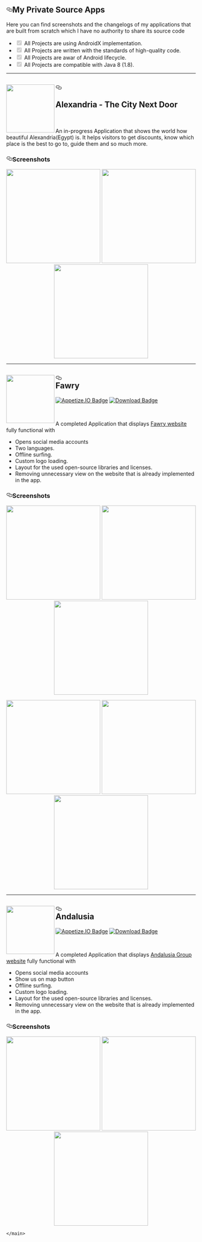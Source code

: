   <div class="Box-body">
        <article class="markdown-body entry-content p-5" itemprop="text"><h1><a id="user-content-my-private-source-apps" class="anchor" aria-hidden="true" href="#my-private-source-apps"><svg class="octicon octicon-link" viewBox="0 0 16 16" version="1.1" width="16" height="16" aria-hidden="true"><path fill-rule="evenodd" d="M4 9h1v1H4c-1.5 0-3-1.69-3-3.5S2.55 3 4 3h4c1.45 0 3 1.69 3 3.5 0 1.41-.91 2.72-2 3.25V8.59c.58-.45 1-1.27 1-2.09C10 5.22 8.98 4 8 4H4c-.98 0-2 1.22-2 2.5S3 9 4 9zm9-3h-1v1h1c1 0 2 1.22 2 2.5S13.98 12 13 12H9c-.98 0-2-1.22-2-2.5 0-.83.42-1.64 1-2.09V6.25c-1.09.53-2 1.84-2 3.25C6 11.31 7.55 13 9 13h4c1.45 0 3-1.69 3-3.5S14.5 6 13 6z"></path></svg></a>My Private Source Apps</h1>
          
<p>Here you can find screenshots and the changelogs of my applications that are built from scratch which I have no authority to share its source code</p>
<ul class="contains-task-list">
<li class="task-list-item"><input type="checkbox" id="" disabled="" class="task-list-item-checkbox" checked="">  All Projects are using AndroidX implementation.</li>
<li class="task-list-item"><input type="checkbox" id="" disabled="" class="task-list-item-checkbox" checked="">  All Projects are written with the standards of high-quality code.</li>
<li class="task-list-item"><input type="checkbox" id="" disabled="" class="task-list-item-checkbox" checked="">  All Projects are awar of Android lifecycle.</li>
<li class="task-list-item"><input type="checkbox" id="" disabled="" class="task-list-item-checkbox" checked="">  All Projects are compatible with Java 8 (1.8).</li>
</ul>

<hr>
<h2><a id="user-content-----alexandria---the-city-next-door-" class="anchor" aria-hidden="true" href="#----alexandria---the-city-next-door-"><svg class="octicon octicon-link" viewBox="0 0 16 16" version="1.1" width="16" height="16" aria-hidden="true"><path fill-rule="evenodd" d="M4 9h1v1H4c-1.5 0-3-1.69-3-3.5S2.55 3 4 3h4c1.45 0 3 1.69 3 3.5 0 1.41-.91 2.72-2 3.25V8.59c.58-.45 1-1.27 1-2.09C10 5.22 8.98 4 8 4H4c-.98 0-2 1.22-2 2.5S3 9 4 9zm9-3h-1v1h1c1 0 2 1.22 2 2.5S13.98 12 13 12H9c-.98 0-2-1.22-2-2.5 0-.83.42-1.64 1-2.09V6.25c-1.09.53-2 1.84-2 3.25C6 11.31 7.55 13 9 13h4c1.45 0 3-1.69 3-3.5S14.5 6 13 6z"></path></svg></a> <a target="_blank" rel="noopener noreferrer" href="/DasserBasyouni/MyPrivateSourceApps/blob/master/Icons/Alex.png"><img align="left" src="/DasserBasyouni/MyPrivateSourceApps/raw/master/Icons/Alex.png" width="128" height="128" style="max-width:100%;"></a> 
  <br><br>Alexandria - The City Next Door </h2>
<br>
<p>An in-progress Application that shows the world how beautiful Alexandria(Egypt) is. It helps visitors to get discounts, know which place is the best to go to, guide them and so much more.</p>
<h3><a id="user-content-screenshots" class="anchor" aria-hidden="true" href="#screenshots"><svg class="octicon octicon-link" viewBox="0 0 16 16" version="1.1" width="16" height="16" aria-hidden="true"><path fill-rule="evenodd" d="M4 9h1v1H4c-1.5 0-3-1.69-3-3.5S2.55 3 4 3h4c1.45 0 3 1.69 3 3.5 0 1.41-.91 2.72-2 3.25V8.59c.58-.45 1-1.27 1-2.09C10 5.22 8.98 4 8 4H4c-.98 0-2 1.22-2 2.5S3 9 4 9zm9-3h-1v1h1c1 0 2 1.22 2 2.5S13.98 12 13 12H9c-.98 0-2-1.22-2-2.5 0-.83.42-1.64 1-2.09V6.25c-1.09.53-2 1.84-2 3.25C6 11.31 7.55 13 9 13h4c1.45 0 3-1.69 3-3.5S14.5 6 13 6z"></path></svg></a>Screenshots</h3>
<p align="center"> <a target="_blank" rel="noopener noreferrer" href="/Ahabdelhak/HoroscopeApp/blob/master/screenshot1.png"><img src="/Ahabdelhak/HoroscopeApp/blob/master/screenshot1.png" width="250" style="max-width:100%;"></a> <a target="_blank" rel="noopener noreferrer" href="/DasserBasyouni/MyPrivateSourceApps/blob/master/screenshots/AlexScreenshot2.png"><img src="/DasserBasyouni/MyPrivateSourceApps/raw/master/screenshots/AlexScreenshot2.png" width="250" style="max-width:100%;"></a> <a target="_blank" rel="noopener noreferrer" href="/DasserBasyouni/MyPrivateSourceApps/blob/master/screenshots/AlexScreenshot3.png"><img src="/DasserBasyouni/MyPrivateSourceApps/raw/master/screenshots/AlexScreenshot3.png" width="250" style="max-width:100%;"></a> </p>
<hr>
<h2><a id="user-content-----fawry" class="anchor" aria-hidden="true" href="#----fawry"><svg class="octicon octicon-link" viewBox="0 0 16 16" version="1.1" width="16" height="16" aria-hidden="true"><path fill-rule="evenodd" d="M4 9h1v1H4c-1.5 0-3-1.69-3-3.5S2.55 3 4 3h4c1.45 0 3 1.69 3 3.5 0 1.41-.91 2.72-2 3.25V8.59c.58-.45 1-1.27 1-2.09C10 5.22 8.98 4 8 4H4c-.98 0-2 1.22-2 2.5S3 9 4 9zm9-3h-1v1h1c1 0 2 1.22 2 2.5S13.98 12 13 12H9c-.98 0-2-1.22-2-2.5 0-.83.42-1.64 1-2.09V6.25c-1.09.53-2 1.84-2 3.25C6 11.31 7.55 13 9 13h4c1.45 0 3-1.69 3-3.5S14.5 6 13 6z"></path></svg></a> <a target="_blank" rel="noopener noreferrer" href="/DasserBasyouni/MyPrivateSourceApps/blob/master/Icons/Fawry.png"><img align="left" src="/DasserBasyouni/MyPrivateSourceApps/raw/master/Icons/Fawry.png" width="128" height="128" style="max-width:100%;"></a> 
  <br>Fawry</h2>
<p><a href="https://appetize.io/embed/ne6brq77jxmqt5cc593uwn75pc" rel="nofollow"><img src="https://camo.githubusercontent.com/1e1695f50cf53e894d25bf5c15fc24b977e1b4b7/687474703a2f2f74696e792e63632f713863613879" alt="Appetize.IO Badge" data-canonical-src="http://tiny.cc/q8ca8y" style="max-width:100%;"></a>
<a href="https://github.com/DasserBasyouni/MyPrivateSourceApps/releases/download/v1.0/Fawry.apk"><img src="https://camo.githubusercontent.com/e9e5af2bfeb9bfc9be6892036684ab3f07bb0f39/68747470733a2f2f696d672e736869656c64732e696f2f62616467652f446f776e6c6f61642d41706b2d6f72616e67652e737667" alt="Download Badge" data-canonical-src="https://img.shields.io/badge/Download-Apk-orange.svg" style="max-width:100%;"></a></p>
<br>
<p>A completed Application that displays <a href="https://fawry.com/" rel="nofollow">Fawry website</a> fully functional with</p>
<ul>
<li>Opens social media accounts</li>
<li>Two languages.</li>
<li>Offline surfing.</li>
<li>Custom logo loading.</li>
<li>Layout for the used open-source libraries and licenses.</li>
<li>Removing unnecessary view on the website that is already implemented in the app.</li>
</ul>
<h3><a id="user-content-screenshots-1" class="anchor" aria-hidden="true" href="#screenshots-1"><svg class="octicon octicon-link" viewBox="0 0 16 16" version="1.1" width="16" height="16" aria-hidden="true"><path fill-rule="evenodd" d="M4 9h1v1H4c-1.5 0-3-1.69-3-3.5S2.55 3 4 3h4c1.45 0 3 1.69 3 3.5 0 1.41-.91 2.72-2 3.25V8.59c.58-.45 1-1.27 1-2.09C10 5.22 8.98 4 8 4H4c-.98 0-2 1.22-2 2.5S3 9 4 9zm9-3h-1v1h1c1 0 2 1.22 2 2.5S13.98 12 13 12H9c-.98 0-2-1.22-2-2.5 0-.83.42-1.64 1-2.09V6.25c-1.09.53-2 1.84-2 3.25C6 11.31 7.55 13 9 13h4c1.45 0 3-1.69 3-3.5S14.5 6 13 6z"></path></svg></a>Screenshots</h3>
<p align="center"> <a target="_blank" rel="noopener noreferrer" href="/DasserBasyouni/MyPrivateSourceApps/blob/master/screenshots/FawryScreenshot1.png"><img src="/DasserBasyouni/MyPrivateSourceApps/raw/master/screenshots/FawryScreenshot1.png" width="250" style="max-width:100%;"></a> <a target="_blank" rel="noopener noreferrer" href="/DasserBasyouni/MyPrivateSourceApps/blob/master/screenshots/FawryScreenshot2.png"><img src="/DasserBasyouni/MyPrivateSourceApps/raw/master/screenshots/FawryScreenshot2.png" width="250" style="max-width:100%;"></a> <a target="_blank" rel="noopener noreferrer" href="/DasserBasyouni/MyPrivateSourceApps/blob/master/screenshots/FawryScreenshot3.png"><img src="/DasserBasyouni/MyPrivateSourceApps/raw/master/screenshots/FawryScreenshot3.png" width="250" style="max-width:100%;"></a> </p>
<p align="center"> <a target="_blank" rel="noopener noreferrer" href="/DasserBasyouni/MyPrivateSourceApps/blob/master/screenshots/FawryScreenshot4.png"><img src="/DasserBasyouni/MyPrivateSourceApps/raw/master/screenshots/FawryScreenshot4.png" width="250" style="max-width:100%;"></a> <a target="_blank" rel="noopener noreferrer" href="/DasserBasyouni/MyPrivateSourceApps/blob/master/screenshots/FawryScreenshot5.png"><img src="/DasserBasyouni/MyPrivateSourceApps/raw/master/screenshots/FawryScreenshot5.png" width="250" style="max-width:100%;"></a> <a target="_blank" rel="noopener noreferrer" href="/DasserBasyouni/MyPrivateSourceApps/blob/master/screenshots/FawryScreenshot6.png"><img src="/DasserBasyouni/MyPrivateSourceApps/raw/master/screenshots/FawryScreenshot6.png" width="250" style="max-width:100%;"></a> </p>
<hr>
<h2><a id="user-content-----andalusia" class="anchor" aria-hidden="true" href="#----andalusia"><svg class="octicon octicon-link" viewBox="0 0 16 16" version="1.1" width="16" height="16" aria-hidden="true"><path fill-rule="evenodd" d="M4 9h1v1H4c-1.5 0-3-1.69-3-3.5S2.55 3 4 3h4c1.45 0 3 1.69 3 3.5 0 1.41-.91 2.72-2 3.25V8.59c.58-.45 1-1.27 1-2.09C10 5.22 8.98 4 8 4H4c-.98 0-2 1.22-2 2.5S3 9 4 9zm9-3h-1v1h1c1 0 2 1.22 2 2.5S13.98 12 13 12H9c-.98 0-2-1.22-2-2.5 0-.83.42-1.64 1-2.09V6.25c-1.09.53-2 1.84-2 3.25C6 11.31 7.55 13 9 13h4c1.45 0 3-1.69 3-3.5S14.5 6 13 6z"></path></svg></a> <a target="_blank" rel="noopener noreferrer" href="/DasserBasyouni/MyPrivateSourceApps/blob/master/Icons/Andalusia.png"><img align="left" src="/DasserBasyouni/MyPrivateSourceApps/raw/master/Icons/Andalusia.png" width="128" height="128" style="max-width:100%;"></a> 
  <br>Andalusia</h2>
<p><a href="https://appetize.io/embed/ju8ynytz6tn4jngy2arvehby3w" rel="nofollow"><img src="https://camo.githubusercontent.com/1e1695f50cf53e894d25bf5c15fc24b977e1b4b7/687474703a2f2f74696e792e63632f713863613879" alt="Appetize.IO Badge" data-canonical-src="http://tiny.cc/q8ca8y" style="max-width:100%;"></a>
<a href="https://github.com/DasserBasyouni/MyPrivateSourceApps/releases/download/v1.0/Andalusia.apk"><img src="https://camo.githubusercontent.com/e9e5af2bfeb9bfc9be6892036684ab3f07bb0f39/68747470733a2f2f696d672e736869656c64732e696f2f62616467652f446f776e6c6f61642d41706b2d6f72616e67652e737667" alt="Download Badge" data-canonical-src="https://img.shields.io/badge/Download-Apk-orange.svg" style="max-width:100%;"></a></p>
<br>
<p>A completed Application that displays <a href="http://andalusiagroup.net" rel="nofollow">Andalusia Group website</a> fully functional with</p>
<ul>
<li>Opens social media accounts</li>
<li>Show us on map button</li>
<li>Offline surfing.</li>
<li>Custom logo loading.</li>
<li>Layout for the used open-source libraries and licenses.</li>
<li>Removing unnecessary view on the website that is already implemented in the app.</li>
</ul>
<h3><a id="user-content-screenshots-2" class="anchor" aria-hidden="true" href="#screenshots-2"><svg class="octicon octicon-link" viewBox="0 0 16 16" version="1.1" width="16" height="16" aria-hidden="true"><path fill-rule="evenodd" d="M4 9h1v1H4c-1.5 0-3-1.69-3-3.5S2.55 3 4 3h4c1.45 0 3 1.69 3 3.5 0 1.41-.91 2.72-2 3.25V8.59c.58-.45 1-1.27 1-2.09C10 5.22 8.98 4 8 4H4c-.98 0-2 1.22-2 2.5S3 9 4 9zm9-3h-1v1h1c1 0 2 1.22 2 2.5S13.98 12 13 12H9c-.98 0-2-1.22-2-2.5 0-.83.42-1.64 1-2.09V6.25c-1.09.53-2 1.84-2 3.25C6 11.31 7.55 13 9 13h4c1.45 0 3-1.69 3-3.5S14.5 6 13 6z"></path></svg></a>Screenshots</h3>
<p align="center"> <a target="_blank" rel="noopener noreferrer" href="/DasserBasyouni/MyPrivateSourceApps/blob/master/screenshots/AndalusiaScreenshot1.png"><img src="/DasserBasyouni/MyPrivateSourceApps/raw/master/screenshots/AndalusiaScreenshot1.png" width="250" style="max-width:100%;"></a> <a target="_blank" rel="noopener noreferrer" href="/DasserBasyouni/MyPrivateSourceApps/blob/master/screenshots/AndalusiaScreenshot2.png"><img src="/DasserBasyouni/MyPrivateSourceApps/raw/master/screenshots/AndalusiaScreenshot2.png" width="250" style="max-width:100%;"></a> <a target="_blank" rel="noopener noreferrer" href="/DasserBasyouni/MyPrivateSourceApps/blob/master/screenshots/AndalusiaScreenshot3.png"><img src="/DasserBasyouni/MyPrivateSourceApps/raw/master/screenshots/AndalusiaScreenshot3.png" width="250" style="max-width:100%;"></a> </p>
</article>
      </div>
  </div>



  </div>
</div>

    </main>
  </div>
  

  </div>

